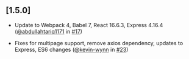 ## [1.5.0]

- Update to Webpack 4, Babel 7, React 16.6.3, Express 4.16.4 ([@abdullahtariq1171](https://github.com/abdullahtariq1171) in [#17](https://github.com/kevin-wynn/reactjs-express-generator/pull/17))

* Fixes for multipage support, remove axios dependency, updates to Express, ES6 changes ([@kevin-wynn](https://github.com/kevin-wynn) in [#23](https://github.com/kevin-wynn/reactjs-express-generator/pull/23))
